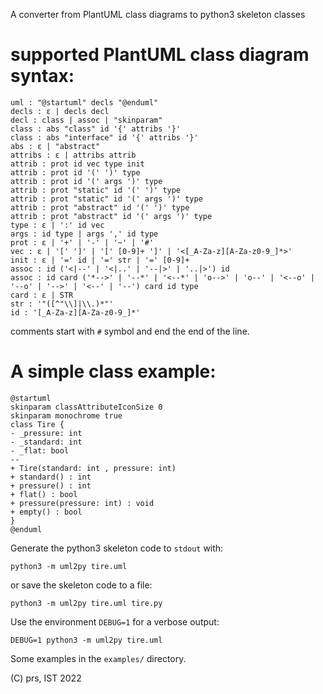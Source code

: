 A converter from PlantUML class diagrams to python3 skeleton classes

supported PlantUML class diagram syntax:
========================================

```
uml : "@startuml" decls "@enduml"
decls : ε | decls decl
decl : class | assoc | "skinparam"
class : abs "class" id '{' attribs '}'
class : abs "interface" id '{' attribs '}'
abs : ε | "abstract"
attribs : ε | attribs attrib
attrib : prot id vec type init
attrib : prot id '(' ')' type
attrib : prot id '(' args ')' type
attrib : prot "static" id '(' ')' type
attrib : prot "static" id '(' args ')' type
attrib : prot "abstract" id '(' ')' type
attrib : prot "abstract" id '(' args ')' type
type : ε | ':' id vec
args : id type | args ',' id type
prot : ε | '+' | '-' | '~' | '#'
vec : ε | '[' ']' | '[' [0-9]+ ']' | '<[_A-Za-z][A-Za-z0-9_]*>'
init : ε | '=' id | '=' str | '=' [0-9]+
assoc : id ('<|--' | '<|..' | '--|>' | '..|>') id
assoc : id card ('*-->' | '--*' | '<--*' | 'o-->' | 'o--' | '<--o' | '--o' | '-->' | '<--' | '--') card id type
card : ε | STR
str : '"([^"\\]|\\.)*"'
id : '[_A-Za-z][A-Za-z0-9_]*'
```

comments start with `#` symbol and end the end of the line.

A simple class example:
=======================

```
@startuml
skinparam classAttributeIconSize 0
skinparam monochrome true
class Tire {
- _pressure: int
- _standard: int
- _flat: bool
--
+ Tire(standard: int , pressure: int)
+ standard() : int
+ pressure() : int
+ flat() : bool
+ pressure(pressure: int) : void
+ empty() : bool
}
@enduml
```

Generate the python3 skeleton code to `stdout` with:

```
python3 -m uml2py tire.uml
```

or save the skeleton code to a file:

```
python3 -m uml2py tire.uml tire.py
```


Use the environment `DEBUG=1` for a verbose output:

```
DEBUG=1 python3 -m uml2py tire.uml
```

Some examples in the `examples/` directory.

(C) prs, IST 2022
